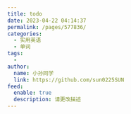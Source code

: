 ```yaml
---
title: todo
date: 2023-04-22 04:14:37
permalink: /pages/577836/
categories:
  - 实用英语
  - 单词
tags:
  - 
author: 
  name: 小孙同学
  link: https://github.com/sun0225SUN
feed: 
  enable: true
  description: 请更改描述
---
```

